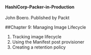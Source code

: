 #### HashiCorp-Packer-in-Production
John Boero. Published by Packt

##Chapter 9: Managing Image Lifecycle
1. Tracking image lifecycle 
2. Using the Manifest post provisioner 
3. Creating a retention policy 